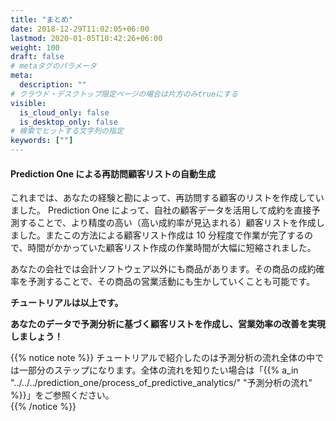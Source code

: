 ```yaml
---
title: "まとめ"
date: 2018-12-29T11:02:05+06:00
lastmod: 2020-01-05T10:42:26+06:00
weight: 100
draft: false
# metaタグのパラメータ
meta:
  description: ""
# クラウド・デスクトップ限定ページの場合は片方のみtrueにする
visible:
  is_cloud_only: false
  is_desktop_only: false
# 検索でヒットする文字列の指定
keywords: [""]
---
```


#### Prediction One による再訪問顧客リストの自動生成

これまでは、あなたの経験と勘によって、再訪問する顧客のリストを作成していました。
Prediction One によって、自社の顧客データを活用して成約を直接予測することで、より精度の高い（高い成約率が見込まれる）顧客リストを作成しました。またこの方法による顧客リスト作成は 10 分程度で作業が完了するので、時間がかかっていた顧客リスト作成の作業時間が大幅に短縮されました。

あなたの会社では会計ソフトウェア以外にも商品があります。その商品の成約確率を予測することで、その商品の営業活動にも生かしていくことも可能です。

**チュートリアルは以上です。**

**あなたのデータで予測分析に基づく顧客リストを作成し、営業効率の改善を実現しましょう！**

{{% notice note %}}
チュートリアルで紹介したのは予測分析の流れ全体の中では一部分のステップになります。全体の流れを知りたい場合は「{{% a_in "../../../prediction_one/process_of_predictive_analytics/" "予測分析の流れ" %}}」をご参照ください。<br/>
{{% /notice %}}
